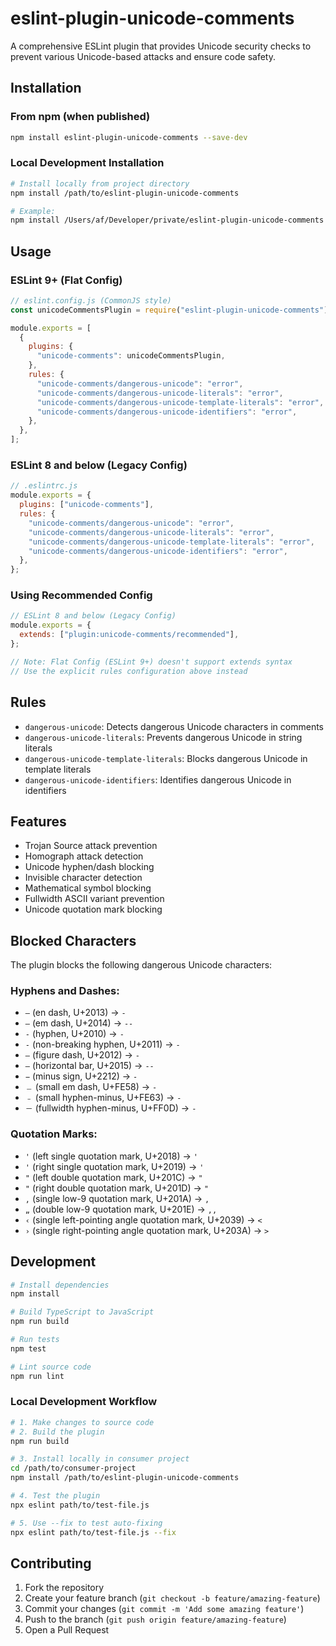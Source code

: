 # eslint-plugin-unicode-comments

A comprehensive ESLint plugin that provides Unicode security checks to prevent various Unicode-based attacks and ensure code safety.

## Installation

### From npm (when published)

```bash
npm install eslint-plugin-unicode-comments --save-dev
```

### Local Development Installation

```bash
# Install locally from project directory
npm install /path/to/eslint-plugin-unicode-comments

# Example:
npm install /Users/af/Developer/private/eslint-plugin-unicode-comments
```

## Usage

### ESLint 9+ (Flat Config)

```javascript
// eslint.config.js (CommonJS style)
const unicodeCommentsPlugin = require("eslint-plugin-unicode-comments");

module.exports = [
  {
    plugins: {
      "unicode-comments": unicodeCommentsPlugin,
    },
    rules: {
      "unicode-comments/dangerous-unicode": "error",
      "unicode-comments/dangerous-unicode-literals": "error",
      "unicode-comments/dangerous-unicode-template-literals": "error",
      "unicode-comments/dangerous-unicode-identifiers": "error",
    },
  },
];
```

### ESLint 8 and below (Legacy Config)

```javascript
// .eslintrc.js
module.exports = {
  plugins: ["unicode-comments"],
  rules: {
    "unicode-comments/dangerous-unicode": "error",
    "unicode-comments/dangerous-unicode-literals": "error",
    "unicode-comments/dangerous-unicode-template-literals": "error",
    "unicode-comments/dangerous-unicode-identifiers": "error",
  },
};
```

### Using Recommended Config

```javascript
// ESLint 8 and below (Legacy Config)
module.exports = {
  extends: ["plugin:unicode-comments/recommended"],
};

// Note: Flat Config (ESLint 9+) doesn't support extends syntax
// Use the explicit rules configuration above instead
```

## Rules

- `dangerous-unicode`: Detects dangerous Unicode characters in comments
- `dangerous-unicode-literals`: Prevents dangerous Unicode in string literals
- `dangerous-unicode-template-literals`: Blocks dangerous Unicode in template literals
- `dangerous-unicode-identifiers`: Identifies dangerous Unicode in identifiers

## Features

- Trojan Source attack prevention
- Homograph attack detection
- Unicode hyphen/dash blocking
- Invisible character detection
- Mathematical symbol blocking
- Fullwidth ASCII variant prevention
- Unicode quotation mark blocking

## Blocked Characters

The plugin blocks the following dangerous Unicode characters:

### Hyphens and Dashes:

- `–` (en dash, U+2013) → `-`
- `—` (em dash, U+2014) → `--`
- `‐` (hyphen, U+2010) → `-`
- `‑` (non-breaking hyphen, U+2011) → `-`
- `‒` (figure dash, U+2012) → `-`
- `―` (horizontal bar, U+2015) → `--`
- `−` (minus sign, U+2212) → `-`
- `﹘` (small em dash, U+FE58) → `-`
- `﹣` (small hyphen-minus, U+FE63) → `-`
- `－` (fullwidth hyphen-minus, U+FF0D) → `-`

### Quotation Marks:

- `'` (left single quotation mark, U+2018) → `'`
- `'` (right single quotation mark, U+2019) → `'`
- `"` (left double quotation mark, U+201C) → `"`
- `"` (right double quotation mark, U+201D) → `"`
- `‚` (single low-9 quotation mark, U+201A) → `,`
- `„` (double low-9 quotation mark, U+201E) → `,,`
- `‹` (single left-pointing angle quotation mark, U+2039) → `<`
- `›` (single right-pointing angle quotation mark, U+203A) → `>`

## Development

```bash
# Install dependencies
npm install

# Build TypeScript to JavaScript
npm run build

# Run tests
npm test

# Lint source code
npm run lint
```

### Local Development Workflow

```bash
# 1. Make changes to source code
# 2. Build the plugin
npm run build

# 3. Install locally in consumer project
cd /path/to/consumer-project
npm install /path/to/eslint-plugin-unicode-comments

# 4. Test the plugin
npx eslint path/to/test-file.js

# 5. Use --fix to test auto-fixing
npx eslint path/to/test-file.js --fix
```

## Contributing

1. Fork the repository
2. Create your feature branch (`git checkout -b feature/amazing-feature`)
3. Commit your changes (`git commit -m 'Add some amazing feature'`)
4. Push to the branch (`git push origin feature/amazing-feature`)
5. Open a Pull Request
